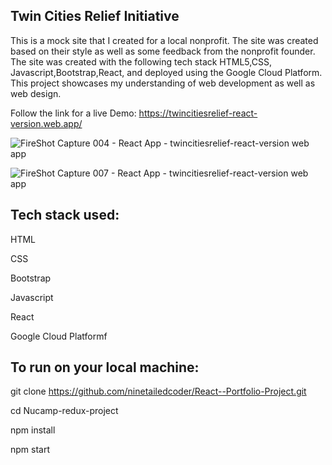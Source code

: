 Twin Cities Relief Initiative
------------------------------

This is a mock site that I created for a local nonprofit. The site was created based on their style as well as some feedback from the nonprofit founder. The site was created with the following tech stack
HTML5,CSS, Javascript,Bootstrap,React, and deployed using the Google Cloud Platform. This project showcases my understanding of web development as well as web design.

Follow the link for a live Demo: https://twincitiesrelief-react-version.web.app/ 

![FireShot Capture 004 - React App - twincitiesrelief-react-version web app](https://user-images.githubusercontent.com/108363860/224525040-0b2b319a-95ac-4e7f-b0fc-e404a13488a6.png)


![FireShot Capture 007 - React App - twincitiesrelief-react-version web app](https://user-images.githubusercontent.com/108363860/224525107-62975f8a-2ab4-4bd5-be04-e3760ba49549.png)


Tech stack used:
----------------

HTML

CSS

Bootstrap

Javascript

React

Google Cloud Platformf

To run on your local machine:
------------------------------

git clone https://github.com/ninetailedcoder/React--Portfolio-Project.git

cd Nucamp-redux-project

npm install

npm start

